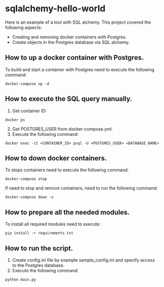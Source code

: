 # sqlalchemy-hello-world
Here is an example of a tool with SQL alchemy. This project covered the following aspects:
* Creating and removing docker containers with Postgres.
* Create objects in the Postgres database via SQL alchemy.

## How to up a docker container with Postgres.
To build and start a container with Postgres need to execute the following command:
```
docker-compose up -d
```

## How to execute the SQL query manually.
1. Get container ID: 
```
docker ps
```
2. Get POSTGRES_USER from docker-compose.yml.
3. Execute the following command:
```
docker exec -it <CONTAINER_ID> psql -U <POSTGRES_USER> <DATABASE_NAME>
```

## How to down docker containers.
To stops containers need to execute the following command:
```
docker-compose stop
```
If need to stop and remove containers, need to run the following command:
```
docker-compose down -v
```

## How to prepare all the needed modules.
To install all required modules need to execute:
```
pip install -r requirements.txt
```

## How to run the script.
1. Create config.ini file by example sample_config.ini and specify access to the Postgres database.
2. Execute the following command:
```
python main.py
```
